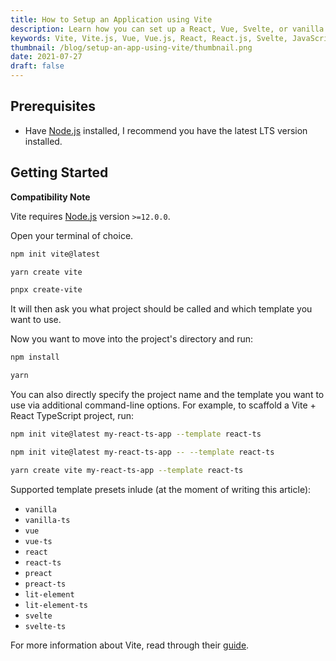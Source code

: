 ```yaml
---
title: How to Setup an Application using Vite
description: Learn how you can set up a React, Vue, Svelte, or vanilla JavaScript app using Vite.
keywords: Vite, Vite.js, Vue, Vue.js, React, React.js, Svelte, JavaScript, JS, TypeScript, TS, Node, Node.js
thumbnail: /blog/setup-an-app-using-vite/thumbnail.png
date: 2021-07-27
draft: false
---
```


## Prerequisites

- Have [Node.js](https://nodejs.org/en/) installed, I recommend you have the latest LTS version installed.

## Getting Started

<alert>

**Compatibility Note**

Vite requires [Node.js](https://nodejs.org/en/) version `>=12.0.0`.

</alert>

Open your terminal of choice.

<client-only>
<code-group>
  <code-block label="NPM" active>
  
  ```bash
  npm init vite@latest
  ```

  </code-block>
  <code-block label="Yarn">
  
  ```bash
  yarn create vite
  ```

  </code-block>
  <code-block label="PNPM">
  
  ```bash
  pnpx create-vite
  ```

  </code-block>
</code-group>
</client-only>

It will then ask you what project should be called and which template you want to use.

Now you want to move into the project's directory and run:

<client-only>
<code-group>
  <code-block label="NPM" active>
  
  ```bash
  npm install
  ```

  </code-block>
  <code-block label="Yarn">
  
  ```bash
  yarn
  ```

  </code-block>
</code-group>
</client-only>

You can also directly specify the project name and the template you want to use via additional command-line options. For example, to scaffold a Vite + React TypeScript project, run:

<client-only>
<code-group>
  <code-block label="NPM 6.x" active>
  
  ```bash
  npm init vite@latest my-react-ts-app --template react-ts
  ```

  </code-block>
  <code-block label="NPM 7+">
  
  ```bash
  npm init vite@latest my-react-ts-app -- --template react-ts
  ```

  </code-block>
  <code-block label="Yarn">
  
  ```bash
  yarn create vite my-react-ts-app --template react-ts
  ```

  </code-block>
</code-group>
</client-only>

Supported template presets inlude (at the moment of writing this article):

- `vanilla`
- `vanilla-ts`
- `vue`
- `vue-ts`
- `react`
- `react-ts`
- `preact`
- `preact-ts`
- `lit-element`
- `lit-element-ts`
- `svelte`
- `svelte-ts`

For more information about Vite, read through their [guide](https://vitejs.dev/guide).